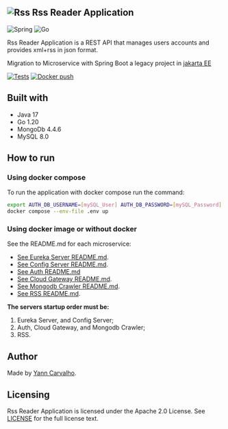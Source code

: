 ## ![Rss](https://img.shields.io/badge/rss-F88900?style=for-the-badge&logo=rss&logoColor=white) Rss Reader Application ##

![Spring](https://img.shields.io/badge/spring-%236DB33F.svg?style=for-the-badge&logo=spring&logoColor=white)
![Go](https://img.shields.io/badge/go-%2300ADD8.svg?style=for-the-badge&logo=go&logoColor=white)

 Rss Reader Application is a REST API that manages users accounts and provides xml+rss in json format.

Migration to Microservice with Spring Boot a legacy project in [jakarta EE](https://github.com/yanncarvalho/rss-reader-application-legacy)

[![Tests](https://github.com/yanncarvalho/rss-reader-application/actions/workflows/tests.yml/badge.svg)](https://github.com/yanncarvalho/rss-reader-application/actions/workflows/tests.yml)
[![Docker push](https://github.com/yanncarvalho/rss-reader-application/actions//workflows/docker.yml/badge.svg?branch=main)](https://github.com/yanncarvalho/rss-reader-application/actions//workflows/docker.yml)

## Built with ##

- Java 17
- Go  1.20
- MongoDb 4.4.6
- MySQL 8.0

## How to run ##

### Using docker compose ###

To run the application with docker compose run the command:

``` sh
export AUTH_DB_USERNAME=[mySQL_User] AUTH_DB_PASSWORD=[mySQL_Password] JWT_SECRET=[SECRET]&&
docker compose --env-file .env up
```

### Using docker image or without docker ###

See the README.md for each microservice:

- [See Eureka Server README.md](./eureka-server/ "See Eureka Server README.md").
- [See Config Server README.md](./config-server/ "See Config Server README.md").
- [See Auth README.md](./auth/ "See Auth README.md")
- [See Cloud Gateway README.md](./cloud-gateway/ "See Cloud Gateway README.md").
- [See Mongodb Crawler README.md](./mongodb-crawler/ "See Mongodb Crawler README.md").
- [See RSS README.md](./rss/ "See RSS README.md").

__The servers startup order must be:__

1. Eureka Server, and Config Server;
2. Auth, Cloud Gateway, and Mongodb Crawler;
3. RSS.

## Author ##

Made by [Yann Carvalho](https://www.linkedin.com/in/yann-carvalho-764abab6/).

## Licensing ##

Rss Reader Application is licensed under the Apache 2.0 License. See [LICENSE](LICENSE) for the full license text.
